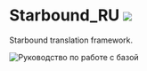 # Starbound_RU ![](https://travis-ci.org/SBT-community/Starbound_RU.svg?branch=master)
Starbound translation framework.

![Руководство по работе с базой](https://gist.github.com/xomachine/1e2641edaf03ead58156f28d478d7fd1)
